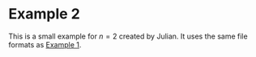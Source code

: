 # Example 2

This is a small example for $n = 2$ created by Julian. It uses the same file formats as [Example 1](../../Example/).
